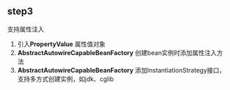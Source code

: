## step3

支持属性注入

1. 引入**PropertyValue** 属性值对象
2. **AbstractAutowireCapableBeanFactory** 创建bean实例时添加属性注入方法
3. **AbstractAutowireCapableBeanFactory** 添加InstantiationStrategy接口，支持多方式创建实例，如jdk、cglib
